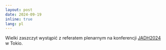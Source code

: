 ```yaml
---
layout: post
date: 2024-09-19
inline: true
lang: pl
---
```


Wielki zaszczyt wystąpić z referatem plenarnym na konferencji [JADH2024](https://jadh2024.l.u-tokyo.ac.jp/) w Tokio.


